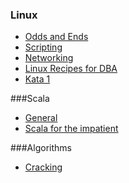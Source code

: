 ---
---

### Linux
- [Odds and Ends](../tutorials/linux/linux_general.html)
- [Scripting](../tutorials/linux/linux_scripting/)
- [Networking](../tutorials/linux/linux_networking/)
- [Linux Recipes for DBA](../tutorials/linux/linux_recipts_for_dba/)
- [Kata 1](../tutorials/linux/linux_kata/linux_kata1.html)

###Scala
- [General](../tutorials/scala/)
- [Scala for the impatient](../tutorials/scala/scala_for_the_impatient/)

###Algorithms
- [Cracking](../tutorials/algorithm/cracking_the_coding_interview/)
